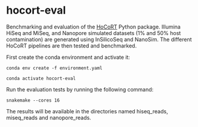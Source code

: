 # hocort-eval

Benchmarking and evaluation of the [HoCoRT](https://github.com/ignasrum/hocort) Python package.
Illumina HiSeq and MiSeq, and Nanopore simulated datasets (1% and 50% host contamination) are generated using InSilicoSeq and NanoSim.
The different HoCoRT pipelines are then tested and benchmarked.

First create the conda environment and activate it:
```
conda env create -f environment.yaml
```
```
conda activate hocort-eval
```
Run the evaluation tests by running the following command:
```
snakemake --cores 16
```
The results will be available in the directories named hiseq_reads, miseq_reads and nanopore_reads.
